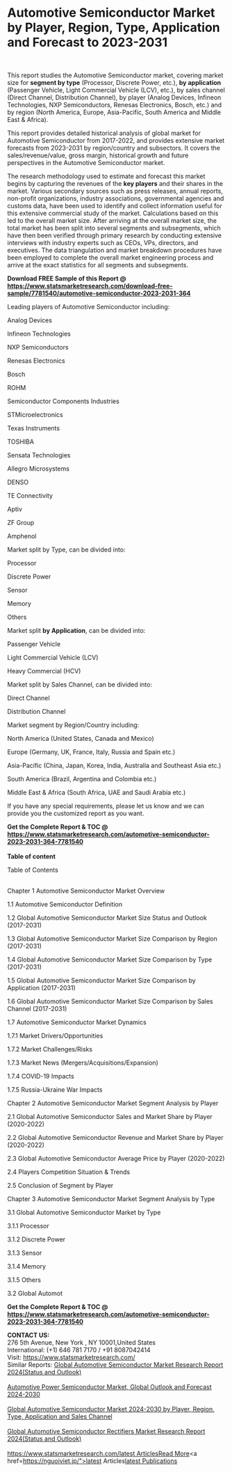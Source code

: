 <h1>Automotive Semiconductor Market by Player, Region, Type, Application and Forecast to 2023-2031</h1><br/><p>This report studies the Automotive Semiconductor market, covering market size for <strong>segment by type</strong> (Processor, Discrete Power, etc.), <strong>by application</strong> (Passenger Vehicle, Light Commercial Vehicle (LCV), etc.), by sales channel (Direct Channel, Distribution Channel), by player (Analog Devices, Infineon Technologies, NXP Semiconductors, Renesas Electronics, Bosch, etc.) and by region (North America, Europe, Asia-Pacific, South America and Middle East & Africa).</p><p>This report provides detailed historical analysis of global market for Automotive Semiconductor from 2017-2022, and provides extensive market forecasts from 2023-2031 by region/country and subsectors. It covers the sales/revenue/value, gross margin, historical growth and future perspectives in the Automotive Semiconductor market.</p><p>The research methodology used to estimate and forecast this market begins by capturing the revenues of the <strong>key players</strong> and their shares in the market. Various secondary sources such as press releases, annual reports, non-profit organizations, industry associations, governmental agencies and customs data, have been used to identify and collect information useful for this extensive commercial study of the market. Calculations based on this led to the overall market size. After arriving at the overall market size, the total market has been split into several segments and subsegments, which have then been verified through primary research by conducting extensive interviews with industry experts such as CEOs, VPs, directors, and executives. The data triangulation and market breakdown procedures have been employed to complete the overall market engineering process and arrive at the exact statistics for all segments and subsegments.</p><p><strong>Download FREE Sample of this Report @ <a href="https://www.statsmarketresearch.com/download-free-sample/7781540/automotive-semiconductor-2023-2031-364">https://www.statsmarketresearch.com/download-free-sample/7781540/automotive-semiconductor-2023-2031-364</a></strong></p><p>Leading players of Automotive Semiconductor including:</p><p>Analog Devices</p><p>Infineon Technologies</p><p>NXP Semiconductors</p><p>Renesas Electronics</p><p>Bosch</p><p>ROHM</p><p>Semiconductor Components Industries</p><p>STMicroelectronics</p><p>Texas Instruments</p><p>TOSHIBA</p><p>Sensata Technologies</p><p>Allegro Microsystems</p><p>DENSO</p><p>TE Connectivity</p><p>Aptiv</p><p>ZF Group</p><p>Amphenol</p><p>Market split by Type, can be divided into:</p><p>Processor</p><p>Discrete Power</p><p>Sensor</p><p>Memory</p><p>Others</p><p>Market split <strong>by Application</strong>, can be divided into:</p><p>Passenger Vehicle</p><p>Light Commercial Vehicle (LCV)</p><p>Heavy Commercial (HCV)</p><p>Market split by Sales Channel, can be divided into:</p><p>Direct Channel</p><p>Distribution Channel</p><p>Market segment by Region/Country including:</p><p>North America (United States, Canada and Mexico)</p><p>Europe (Germany, UK, France, Italy, Russia and Spain etc.)</p><p>Asia-Pacific (China, Japan, Korea, India, Australia and Southeast Asia etc.)</p><p>South America (Brazil, Argentina and Colombia etc.)</p><p>Middle East & Africa (South Africa, UAE and Saudi Arabia etc.)</p><p>If you have any special requirements, please let us know and we can provide you the customized report as you want.</p><div><b>Get the Complete Report & TOC @ <a href="https://www.statsmarketresearch.com/automotive-semiconductor-2023-2031-364-7781540">https://www.statsmarketresearch.com/automotive-semiconductor-2023-2031-364-7781540</a></b></div><br><b>Table of content</b><p>Table of Contents<br />
 
 <br />
 
 Chapter 1 Automotive Semiconductor Market Overview<br />
 
  1.1 Automotive Semiconductor Definition<br />
 
  1.2 Global Automotive Semiconductor Market Size Status and Outlook (2017-2031)<br />
 
  1.3 Global Automotive Semiconductor Market Size Comparison by Region (2017-2031)<br />
 
  1.4 Global Automotive Semiconductor Market Size Comparison by Type (2017-2031)<br />
 
  1.5 Global Automotive Semiconductor Market Size Comparison by Application (2017-2031)<br />
 
  1.6 Global Automotive Semiconductor Market Size Comparison by Sales Channel (2017-2031)<br />
 
  1.7 Automotive Semiconductor Market Dynamics<br />
 
  1.7.1 Market Drivers/Opportunities<br />
 
  1.7.2 Market Challenges/Risks<br />
 
  1.7.3 Market News (Mergers/Acquisitions/Expansion)<br />
 
  1.7.4 COVID-19 Impacts<br />
 
  1.7.5 Russia-Ukraine War Impacts<br />
 
 Chapter 2 Automotive Semiconductor Market Segment Analysis by Player<br />
 
  2.1 Global Automotive Semiconductor Sales and Market Share by Player (2020-2022)<br />
 
  2.2 Global Automotive Semiconductor Revenue and Market Share by Player (2020-2022)<br />
 
  2.3 Global Automotive Semiconductor Average Price by Player (2020-2022)<br />
 
  2.4 Players Competition Situation & Trends<br />
 
  2.5 Conclusion of Segment by Player<br />
 
 Chapter 3 Automotive Semiconductor Market Segment Analysis by Type<br />
 
  3.1 Global Automotive Semiconductor Market by Type<br />
 
  3.1.1 Processor<br />
 
  3.1.2 Discrete Power<br />
 
  3.1.3 Sensor<br />
 
  3.1.4 Memory<br />
 
  3.1.5 Others<br />
 
  3.2 Global Automot<br><div><b>Get the Complete Report & TOC @ <a href="https://www.statsmarketresearch.com/automotive-semiconductor-2023-2031-364-7781540">https://www.statsmarketresearch.com/automotive-semiconductor-2023-2031-364-7781540</a></b></div></p> <b>CONTACT US:</b><br>276 5th Avenue, New York , NY 10001,United States<br>International: (+1) 646 781 7170 / +91 8087042414<br>Visit: <a href="https://www.statsmarketresearch.com/">https://www.statsmarketresearch.com/</a><br>Similar Reports: <a href="https://www.statsmarketresearch.com/automotive-semiconductor-2023-2031-364-7781540">Global Automotive Semiconductor Market Research Report 2024(Status and Outlook)</a><br/><br/><a href="https://www.statsmarketresearch.com/automotive-semiconductor-2023-2031-364-7781540">Automotive Power Semiconductor Market, Global Outlook and Forecast 2024-2030</a><br/><br/><a href="https://www.statsmarketresearch.com/automotive-semiconductor-2023-2031-364-7781540">Global Automotive Semiconductor Market 2024-2030 by Player, Region, Type, Application and Sales Channel</a><br/><br/><a href="https://www.statsmarketresearch.com/automotive-semiconductor-2023-2031-364-7781540">Global Automotive Semiconductor Rectifiers Market Research Report 2024(Status and Outlook)</a><br/><br/><a href="https://gyeongbokgung.com">https://www.statsmarketresearch.com/</a><a href="https://hallyeomaritime.com">latest Articles</a><a href="https://jingwansa.com">Read More</a><a href=https://nguoiviet.jp/">latest Articles</a><a href="https://www.intelmarketresearch.com/">latest Publications</a>